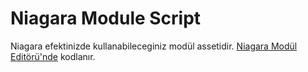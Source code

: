 # Niagara Module Script

Niagara efektinizde kullanabileceginiz modül assetidir. [Niagara Modül Editörü'nde](../../Editörler/Niagara%20Modül%20Editörü) kodlanır.
